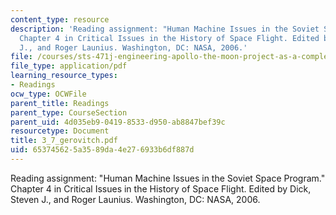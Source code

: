 ```yaml
---
content_type: resource
description: 'Reading assignment: "Human Machine Issues in the Soviet Space Program."
  Chapter 4 in Critical Issues in the History of Space Flight. Edited by Dick, Steven
  J., and Roger Launius. Washington, DC: NASA, 2006.'
file: /courses/sts-471j-engineering-apollo-the-moon-project-as-a-complex-system-spring-2007/653745625a3589da4e276933b6df887d_3_7_gerovitch.pdf
file_type: application/pdf
learning_resource_types:
- Readings
ocw_type: OCWFile
parent_title: Readings
parent_type: CourseSection
parent_uid: 4d035eb9-0419-8533-d950-ab8847bef39c
resourcetype: Document
title: 3_7_gerovitch.pdf
uid: 65374562-5a35-89da-4e27-6933b6df887d
---
```

Reading assignment: "Human Machine Issues in the Soviet Space Program." Chapter 4 in Critical Issues in the History of Space Flight. Edited by Dick, Steven J., and Roger Launius. Washington, DC: NASA, 2006.

